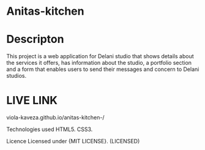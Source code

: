 # Anitas-kitchen


# Descripton
This project is a web application for Delani studio that shows details about the services it offers, has information about the studio, a portfolio section and a form that enables users to send their messages and concern to Delani studios.

# LIVE LINK
viola-kaveza.github.io/anitas-kitchen-/



Technologies used
HTML5. CSS3.




Licence
Licensed under {MIT LICENSE}. (LICENSED)